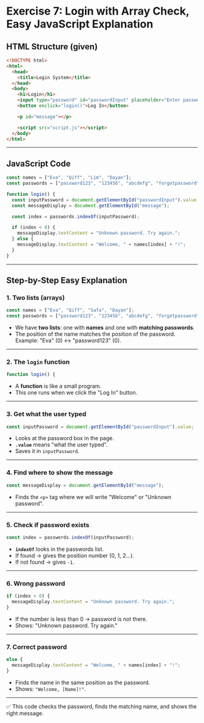 # Exercise 7: Login with Array Check, Easy JavaScript Explanation

## HTML Structure (given)
```html
<!DOCTYPE html>
<html>
  <head>
    <title>Login System</title>
  </head>
  <body>
    <h1>Login</h1>
    <input type="password" id="passwordInput" placeholder="Enter password" />
    <button onclick="login()">Log In</button>

    <p id="message"></p>

    <script src="script.js"></script>
  </body>
</html>
```

---

## JavaScript Code
```javascript
const names = ["Eva", "Qiff", "Lim", "Dayan"];
const passwords = ["password123", "123456", "abcdefg", "forgotpassword"];

function login() {
  const inputPassword = document.getElementById("passwordInput").value;
  const messageDisplay = document.getElementById("message");

  const index = passwords.indexOf(inputPassword);

  if (index < 0) {
    messageDisplay.textContent = "Unknown password. Try again.";
  } else {
    messageDisplay.textContent = "Welcome, " + names[index] + "!";
  }
}
```

---

## Step-by-Step Easy Explanation

### 1. Two lists (arrays)
```javascript
const names = ["Eva", "Qiff", "Safa", "Dayan"];
const passwords = ["password123", "123456", "abcdefg", "forgotpassword"];
```
- We have **two lists**: one with **names** and one with **matching passwords**.  
- The position of the name matches the position of the password.  
  Example: "Eva" (0) ↔ "password123" (0).

---

### 2. The `login` function
```javascript
function login() {
```
- A **function** is like a small program.  
- This one runs when we click the "Log In" button.

---

### 3. Get what the user typed
```javascript
const inputPassword = document.getElementById("passwordInput").value;
```
- Looks at the password box in the page.  
- **`.value`** means "what the user typed".  
- Saves it in `inputPassword`.

---

### 4. Find where to show the message
```javascript
const messageDisplay = document.getElementById("message");
```
- Finds the `<p>` tag where we will write "Welcome" or "Unknown password".

---

### 5. Check if password exists
```javascript
const index = passwords.indexOf(inputPassword);
```
- **`indexOf`** looks in the passwords list.  
- If found → gives the position number (0, 1, 2...).  
- If not found → gives `-1`.

---

### 6. Wrong password
```javascript
if (index < 0) {
  messageDisplay.textContent = "Unknown password. Try again.";
}
```
- If the number is less than 0 → password is not there.  
- Shows: "Unknown password. Try again."

---

### 7. Correct password
```javascript
else {
  messageDisplay.textContent = "Welcome, " + names[index] + "!";
}
```
- Finds the name in the same position as the password.  
- Shows: `"Welcome, [Name]!"`.

---

✅ This code checks the password, finds the matching name, and shows the right message.

